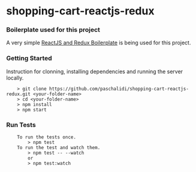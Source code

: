 # shopping-cart-reactjs-redux

### Boilerplate used for this project 
A very simple [ReactJS and Redux Boilerplate](https://github.com/StephenGrider/ReduxSimpleStarter) 
is being used for this project.


### Getting Started
Instruction for clonning, installing dependencies and running the server locally.
```
	> git clone https://github.com/paschalidi/shopping-cart-reactjs-redux.git <your-folder-name>
	> cd <your-folder-name>
	> npm install
	> npm start
```

### Run Tests
 
```
    To run the tests once.
        > npm test
    To run the test and watch them.
        > npm test -- --watch
        or
        > npm test:watch
```
